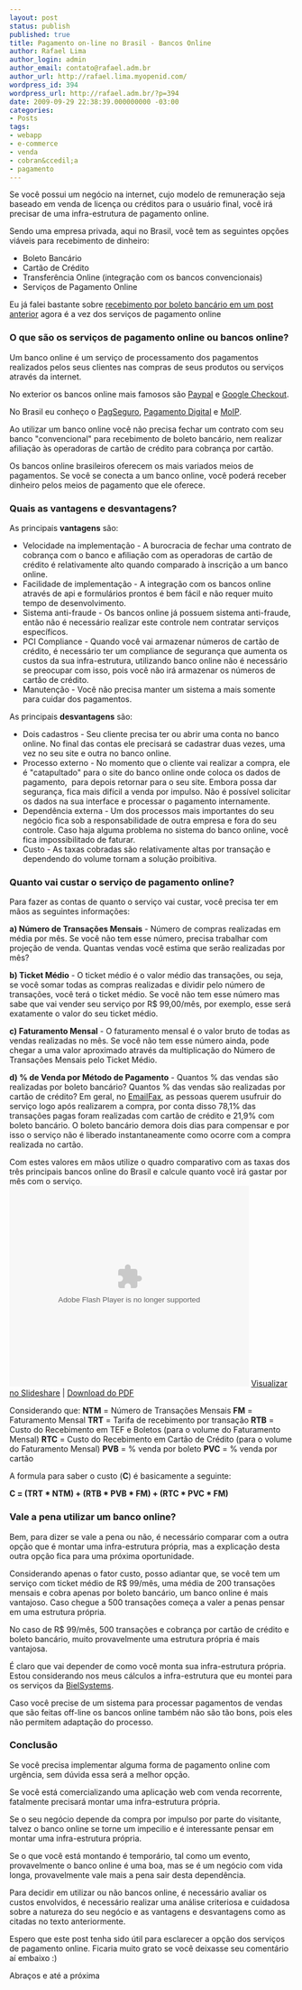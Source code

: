 ```yaml
---
layout: post
status: publish
published: true
title: Pagamento on-line no Brasil - Bancos Online
author: Rafael Lima
author_login: admin
author_email: contato@rafael.adm.br
author_url: http://rafael.lima.myopenid.com/
wordpress_id: 394
wordpress_url: http://rafael.adm.br/?p=394
date: 2009-09-29 22:38:39.000000000 -03:00
categories:
- Posts
tags:
- webapp
- e-commerce
- venda
- cobran&ccedil;a
- pagamento
---
```

Se voc&ecirc; possui um neg&oacute;cio na internet, cujo modelo de remunera&ccedil;&atilde;o seja baseado em venda de licen&ccedil;a ou cr&eacute;ditos para o usu&aacute;rio final, voc&ecirc; ir&aacute; precisar de uma infra-estrutura de pagamento online.

Sendo uma empresa privada, aqui no Brasil, voc&ecirc; tem as seguintes op&ccedil;&otilde;es vi&aacute;veis para recebimento de dinheiro:
<ul>
	<li>Boleto Banc&aacute;rio</li>
	<li>Cart&atilde;o de Cr&eacute;dito</li>
	<li>Transfer&ecirc;ncia Online (integra&ccedil;&atilde;o com os bancos convencionais)</li>
	<li>Servi&ccedil;os de Pagamento Online</li>
</ul>
Eu j&aacute; falei bastante sobre <a href="http://rafael.adm.br/p/pagamento-on-line-no-brasil-boleto-bancario/">recebimento por boleto banc&aacute;rio em um post anterior</a> agora &eacute; a vez dos servi&ccedil;os de pagamento online
<h3>O que s&atilde;o os servi&ccedil;os de pagamento online ou bancos online?</h3>
Um banco online &eacute; um servi&ccedil;o&nbsp;de processamento dos pagamentos realizados pelos seus clientes nas compras de seus produtos ou servi&ccedil;os atrav&eacute;s da internet.

No exterior os bancos online mais famosos s&atilde;o <a href="http://paypal.com">Paypal</a> e&nbsp;<a href="http://checkout.google.com">Google Checkout</a>.

No Brasil eu conhe&ccedil;o o <a href="http://pagseguro.com.br">PagSeguro</a>, <a href="http://pagamentodigital.com.br">Pagamento Digital</a> e <a href="http://moip.com.br">MoIP</a>.

Ao utilizar um banco online voc&ecirc; n&atilde;o precisa fechar um contrato com seu banco "convencional" para recebimento de boleto banc&aacute;rio, nem realizar afilia&ccedil;&atilde;o &agrave;s operadoras de cart&atilde;o de cr&eacute;dito para cobran&ccedil;a por cart&atilde;o.

Os bancos online brasileiros oferecem os mais variados meios de pagamentos. Se voc&ecirc; se conecta a um banco online, voc&ecirc; poder&aacute; receber dinheiro pelos meios de pagamento que ele oferece.
<h3>Quais as vantagens e desvantagens?</h3>
As principais <strong>vantagens</strong> s&atilde;o:
<ul>
	<li>Velocidade na implementa&ccedil;&atilde;o - A burocracia de fechar uma contrato de cobran&ccedil;a com o banco e afilia&ccedil;&atilde;o com as operadoras de cart&atilde;o de cr&eacute;dito &eacute; relativamente alto quando comparado &agrave; inscri&ccedil;&atilde;o a um banco online.</li>
	<li>Facilidade de implementa&ccedil;&atilde;o - A integra&ccedil;&atilde;o com os bancos online atrav&eacute;s de api e formul&aacute;rios prontos &eacute; bem f&aacute;cil e n&atilde;o requer muito tempo de desenvolvimento.</li>
	<li>Sistema anti-fraude - Os bancos online j&aacute; possuem sistema anti-fraude, ent&atilde;o n&atilde;o &eacute; necess&aacute;rio realizar este controle nem contratar servi&ccedil;os espec&iacute;ficos.</li>
	<li>PCI Compliance - Quando voc&ecirc; vai armazenar n&uacute;meros de cart&atilde;o de cr&eacute;dito, &eacute; necess&aacute;rio ter um compliance de seguran&ccedil;a que aumenta os custos da sua infra-estrutura, utilizando banco online n&atilde;o &eacute; necess&aacute;rio se preocupar com isso, pois voc&ecirc; n&atilde;o ir&aacute; armazenar os n&uacute;meros de cart&atilde;o de cr&eacute;dito.</li>
	<li>Manuten&ccedil;&atilde;o - Voc&ecirc; n&atilde;o precisa manter um sistema a mais somente para cuidar dos pagamentos.</li>
</ul>
As principais <strong>desvantagens</strong> s&atilde;o:
<ul>
	<li>Dois cadastros - Seu cliente precisa ter ou abrir uma conta no banco online. No final das contas ele precisar&aacute; se cadastrar duas vezes, uma vez no seu site e outra no banco online.</li>
	<li>Processo externo - No momento que o cliente vai realizar a compra, ele &eacute; "catapultado" para o site do banco online onde coloca os dados de pagamento, &nbsp;para depois retornar para o seu site. Embora possa dar seguran&ccedil;a, fica mais dif&iacute;cil a venda por impulso. N&atilde;o &eacute; poss&iacute;vel solicitar os dados na sua interface e processar o pagamento internamente.</li>
	<li>Depend&ecirc;ncia externa - Um dos processos mais importantes do seu neg&oacute;cio fica sob a responsabilidade de outra empresa e fora do seu controle. Caso haja alguma problema no sistema do banco online, voc&ecirc; fica impossibilitado de faturar.</li>
	<li>Custo - As taxas cobradas s&atilde;o relativamente altas por transa&ccedil;&atilde;o e dependendo do volume tornam a solu&ccedil;&atilde;o proibitiva.</li>
</ul>
<h3>Quanto vai custar o servi&ccedil;o de pagamento online?</h3>
Para fazer as contas de quanto o servi&ccedil;o vai custar, voc&ecirc; precisa ter em m&atilde;os as seguintes informa&ccedil;&otilde;es:

<strong>a) N&uacute;mero de Transa&ccedil;&otilde;es Mensais</strong> - N&uacute;mero de compras realizadas em m&eacute;dia por m&ecirc;s. Se voc&ecirc; n&atilde;o tem esse n&uacute;mero, precisa trabalhar com proje&ccedil;&atilde;o de venda. Quantas vendas voc&ecirc; estima que ser&atilde;o realizadas por m&ecirc;s?

<strong>b) Ticket M&eacute;dio</strong> - O ticket m&eacute;dio &eacute; o valor m&eacute;dio das transa&ccedil;&otilde;es, ou seja, se voc&ecirc; somar todas as compras realizadas e dividir pelo n&uacute;mero de transa&ccedil;&otilde;es, voc&ecirc; ter&aacute; o ticket m&eacute;dio. Se voc&ecirc; n&atilde;o tem esse n&uacute;mero mas sabe que vai vender seu servi&ccedil;o por R$ 99,00/m&ecirc;s, por exemplo, esse ser&aacute; exatamente o valor do seu ticket m&eacute;dio.

<strong>c) Faturamento Mensal</strong> - O faturamento mensal &eacute; o valor bruto de todas as vendas realizadas no m&ecirc;s. Se voc&ecirc; n&atilde;o tem esse n&uacute;mero ainda, pode chegar a uma valor aproximado atrav&eacute;s da multiplica&ccedil;&atilde;o do N&uacute;mero de Transa&ccedil;&otilde;es Mensais pelo Ticket M&eacute;dio.

<strong>d) % de Venda por M&eacute;todo de Pagamento</strong> - Quantos % das vendas s&atilde;o realizadas por boleto banc&aacute;rio? Quantos % das vendas s&atilde;o realizadas por cart&atilde;o de cr&eacute;dito? Em geral, no <a href="http://emailfax.com.br">EmailFax</a>, as pessoas querem usufruir do servi&ccedil;o logo ap&oacute;s realizarem a compra, por conta disso 78,1% das transa&ccedil;&otilde;es pagas foram realizadas com cart&atilde;o de cr&eacute;dito e 21,9% com boleto banc&aacute;rio. O boleto banc&aacute;rio demora dois dias para compensar e por isso o servi&ccedil;o n&atilde;o &eacute; liberado instantaneamente como ocorre com a compra realizada no cart&atilde;o.

Com estes valores em m&atilde;os utilize o quadro comparativo com as taxas dos tr&ecirc;s principais bancos online do Brasil e calcule quanto voc&ecirc; ir&aacute; gastar por m&ecirc;s com o servi&ccedil;o.
<object style="margin:0px" classid="clsid:d27cdb6e-ae6d-11cf-96b8-444553540000" width="425" height="355" codebase="http://download.macromedia.com/pub/shockwave/cabs/flash/swflash.cab#version=6,0,40,0"><param name="allowFullScreen" value="true" /><param name="allowScriptAccess" value="always" /><param name="src" value="http://static.slidesharecdn.com/swf/ssplayer2.swf?doc=bancosonline-090928210833-phpapp01&amp;rel=0&amp;stripped_title=tarifas-dos-bancos-online-no-brasil" /><param name="allowfullscreen" value="true" /><embed style="margin:0px" type="application/x-shockwave-flash" width="425" height="355" src="http://static.slidesharecdn.com/swf/ssplayer2.swf?doc=bancosonline-090928210833-phpapp01&amp;rel=0&amp;stripped_title=tarifas-dos-bancos-online-no-brasil" allowscriptaccess="always" allowfullscreen="true"></embed></object>
<a href="http://www.slideshare.net/rafael_lima/tarifas-dos-bancos-online-no-brasil">Visualizar no Slideshare</a> | <a href="http://www.slideshare.net/rafael_lima/tarifas-dos-bancos-online-no-brasil/download">Download do PDF</a>

Considerando que:
<strong>NTM</strong> = N&uacute;mero de Transa&ccedil;&otilde;es Mensais
<strong>FM</strong> = Faturamento Mensal
<strong>TRT</strong> = Tarifa de recebimento por transa&ccedil;&atilde;o
<strong>RTB</strong> = Custo do Recebimento em TEF e Boletos (para o volume do Faturamento Mensal)
<strong>RTC</strong> = Custo do Recebimento em Cart&atilde;o de Cr&eacute;dito (para o volume do Faturamento Mensal)
<strong>PVB</strong> = % venda por boleto
<strong>PVC</strong> = % venda por cart&atilde;o<strong>
</strong>

A formula para saber o custo (<strong>C</strong>) &eacute; basicamente a seguinte:

<strong>C = (TRT * NTM) + (RTB * PVB * FM) + (RTC * PVC * FM)</strong>
<h3>Vale a pena utilizar um banco online?</h3>
Bem, para dizer se vale a pena ou n&atilde;o, &eacute; necess&aacute;rio comparar com a outra op&ccedil;&atilde;o que &eacute; montar uma infra-estrutura pr&oacute;pria, mas a explica&ccedil;&atilde;o desta outra op&ccedil;&atilde;o fica para uma pr&oacute;xima oportunidade.

Considerando apenas o fator custo, posso adiantar que, se voc&ecirc; tem um servi&ccedil;o com ticket m&eacute;dio de R$ 99/m&ecirc;s, uma m&eacute;dia de 200 transa&ccedil;&otilde;es mensais e cobra apenas por boleto banc&aacute;rio, um banco online &eacute; mais vantajoso. Caso chegue a 500 transa&ccedil;&otilde;es come&ccedil;a a valer a penas pensar em uma estrutura pr&oacute;pria.

No caso de R$ 99/m&ecirc;s, 500 transa&ccedil;&otilde;es e cobran&ccedil;a por cart&atilde;o de cr&eacute;dito e boleto banc&aacute;rio, muito provavelmente uma estrutura pr&oacute;pria &eacute; mais vantajosa.

&Eacute; claro que vai depender de como voc&ecirc; monta sua infra-estrutura pr&oacute;pria. Estou considerando nos meus c&aacute;lculos a infra-estrutura que eu montei para os servi&ccedil;os da <a href="http://bielsystems.com.br">BielSystems</a>.

Caso voc&ecirc; precise de um sistema para processar pagamentos de vendas que s&atilde;o feitas off-line os bancos online tamb&eacute;m n&atilde;o s&atilde;o t&atilde;o bons, pois eles n&atilde;o permitem adapta&ccedil;&atilde;o do processo.
<h3>Conclus&atilde;o</h3>
Se voc&ecirc; precisa implementar alguma forma de pagamento online com urg&ecirc;ncia, sem d&uacute;vida essa ser&aacute; a melhor op&ccedil;&atilde;o.

Se voc&ecirc; est&aacute; comercializando uma aplica&ccedil;&atilde;o web com venda recorrente, fatalmente precisar&aacute; montar uma infra-estrutura pr&oacute;pria.

Se o seu neg&oacute;cio depende da compra por impulso por parte do visitante, talvez o banco online se torne um impecilio e &eacute; interessante pensar em montar uma infra-estrutura pr&oacute;pria.

Se o que voc&ecirc; est&aacute; montando &eacute; tempor&aacute;rio, tal como um evento, provavelmente o banco online &eacute; uma boa, mas se &eacute;&nbsp;um neg&oacute;cio com vida longa, provavelmente vale mais a pena sair desta depend&ecirc;ncia.

Para decidir em utilizar ou n&atilde;o bancos online, &eacute; necess&aacute;rio avaliar os custos envolvidos, &eacute; necess&aacute;rio realizar uma an&aacute;lise criteriosa e cuidadosa sobre a natureza do seu neg&oacute;cio e as vantagens e desvantagens como as citadas no texto anteriormente.

Espero que este post tenha sido &uacute;til para esclarecer a op&ccedil;&atilde;o dos servi&ccedil;os de pagamento online. Ficaria muito grato se voc&ecirc; deixasse seu coment&aacute;rio a&iacute; embaixo :)

Abra&ccedil;os e at&eacute; a pr&oacute;xima
